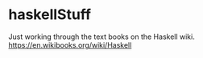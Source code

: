 # haskellStuff
Just working through the text books on the Haskell wiki. https://en.wikibooks.org/wiki/Haskell
